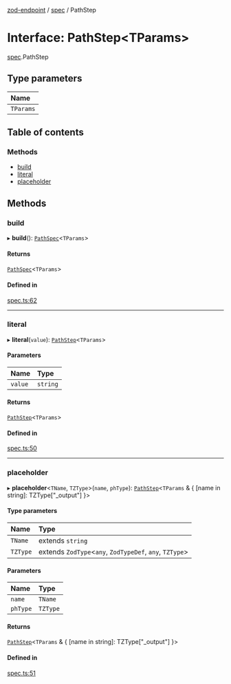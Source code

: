 [zod-endpoint](../README.md) / [spec](../modules/spec.md) / PathStep

# Interface: PathStep<TParams\>

[spec](../modules/spec.md).PathStep

## Type parameters

| Name |
| :------ |
| `TParams` |

## Table of contents

### Methods

- [build](spec.PathStep.md#build)
- [literal](spec.PathStep.md#literal)
- [placeholder](spec.PathStep.md#placeholder)

## Methods

### build

▸ **build**(): [`PathSpec`](spec.PathSpec.md)<`TParams`\>

#### Returns

[`PathSpec`](spec.PathSpec.md)<`TParams`\>

#### Defined in

[spec.ts:62](https://github.com/lorefnon/zod-endpoint/blob/01ffc88/src/spec.ts#L62)

___

### literal

▸ **literal**(`value`): [`PathStep`](spec.PathStep.md)<`TParams`\>

#### Parameters

| Name | Type |
| :------ | :------ |
| `value` | `string` |

#### Returns

[`PathStep`](spec.PathStep.md)<`TParams`\>

#### Defined in

[spec.ts:50](https://github.com/lorefnon/zod-endpoint/blob/01ffc88/src/spec.ts#L50)

___

### placeholder

▸ **placeholder**<`TName`, `TZType`\>(`name`, `phType`): [`PathStep`](spec.PathStep.md)<`TParams` & { [name in string]: TZType["\_output"] }\>

#### Type parameters

| Name | Type |
| :------ | :------ |
| `TName` | extends `string` |
| `TZType` | extends `ZodType`<`any`, `ZodTypeDef`, `any`, `TZType`\> |

#### Parameters

| Name | Type |
| :------ | :------ |
| `name` | `TName` |
| `phType` | `TZType` |

#### Returns

[`PathStep`](spec.PathStep.md)<`TParams` & { [name in string]: TZType["\_output"] }\>

#### Defined in

[spec.ts:51](https://github.com/lorefnon/zod-endpoint/blob/01ffc88/src/spec.ts#L51)

